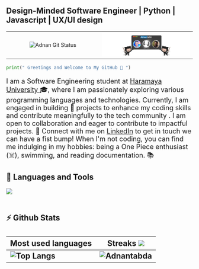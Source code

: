 <p align="center">
  <strong><h2>Design-Minded Software Engineer | Python | Javascript | UX/UI design  </h2></strong>
</p>


<table style="width: 100%;">
  <tr>
    <td style="width: 50%; text-align: center;">
      <img src="https://github-readme-stats.vercel.app/api?username=adnantabda&show_icons=true&theme=dark&hide_title=true&count_private=true" alt="Adnan Git Status" style="width: 100%; max-width: 100%;">
    </td>
    <td style="width: 50%; text-align: center;">
      <img src="header-Image.png" alt="Alt Text" style="max-width: 100%;">
    </td>
  </tr>
</table>



```python
print(" Greetings and Welcome to My GitHub 👋 ") 
``` 
<p style="font-size: 18px"align="left">  I am a Software Engineering student at <a href="https://www.haramaya.edu.et/">Haramaya University <a>🎓, where I am passionately exploring various programming languages and technologies. Currently, I am engaged in building 🌱 projects to enhance my coding skills and contribute meaningfully to the tech community . I am open to collaboration and eager to contribute to impactful projects. 🔗 Connect with me on <a href="https://www.linkedin.com/in/adnantabda/">LinkedIn</a> to get in touch we can have a fist bump! When I'm not coding, you can find me indulging in my hobbies: being a One Piece enthusiast (☠️), swimming, and reading documentation. 📚</p>


<h2>🧰 Languages and Tools</h2>
 
  <img src="https://skillicons.dev/icons?i=js,py,css,html,sass,git,webpack,figma,mysql,bootstrap,github,vscode,pycharm,npm" /> 
  
  <!-- <img src="https://skillicons.dev/icons?i=figma,mysql,bootstrap,github,vscode,pycharm,npm" /> -->
<br />
<br />
 
<h2>⚡ Github Stats<h2>

| Most used languages                                                                                                                                                   | Streaks <img src="https://media4.giphy.com/media/MIGbtLZoVjbl0bYbAd/giphy.gif?cid=ecf05e472t2h0i8d7dcjaoau9iqtchhr899hxmpxzzgc7lyw&rid=giphy.gif" width="30">                                                                                       |
| --------------------------------------------------------------------------------------------------------------------------------------------------------------------- | --------------------------------------------------------------------------------------------- |
| ![Top Langs](https://github-readme-stats.vercel.app/api/top-langs/?username=adnantabda&show_icons=true&theme=dark&hide_title=true) | ![Adnantabda](https://github-readme-streak-stats.herokuapp.com/?user=adnantabda&theme=dark) |


<br>
